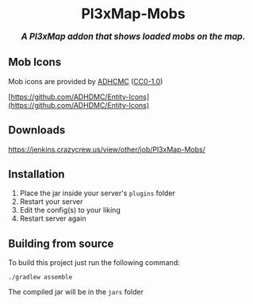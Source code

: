 <div align="center">

# Pl3xMap-Mobs

<big>***A Pl3xMap addon that shows loaded mobs on the map.***</big>

</div>

## Mob Icons
Mob icons are provided by [ADHCMC](https://github.com/ADHDMC) ([CC0-1.0](https://github.com/ADHDMC/Entity-Icons/blob/main/LICENSE))

[https://github.com/ADHDMC/Entity-Icons](https://github.com/ADHDMC/Entity-Icons)

## Downloads
https://jenkins.crazycrew.us/view/other/job/Pl3xMap-Mobs/

## Installation

1) Place the jar inside your server's `plugins` folder
2) Restart your server
3) Edit the config(s) to your liking
4) Restart server again

## Building from source
To build this project just run the following command:

```
./gradlew assemble
```

The compiled jar will be in the `jars` folder